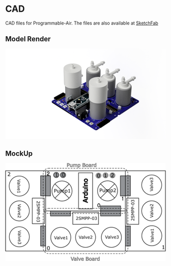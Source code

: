 # CAD

CAD files for Programmable-Air. The files are also available at [SketchFab](https://sketchfab.com/programmable-air/models)

## Model Render

![Programmable-Air board render front](https://github.com/Programmable-Air/CAD/blob/master/media/Programmable-Air%20board%20render%20front.png)

## MockUp

![mockUp!](https://github.com/Programmable-Air/CAD/blob/master/media/mockUp.png)
